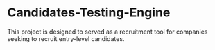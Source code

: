 # Candidates-Testing-Engine
This project is designed to served as a recruitment tool for companies seeking to recruit entry-level candidates.






